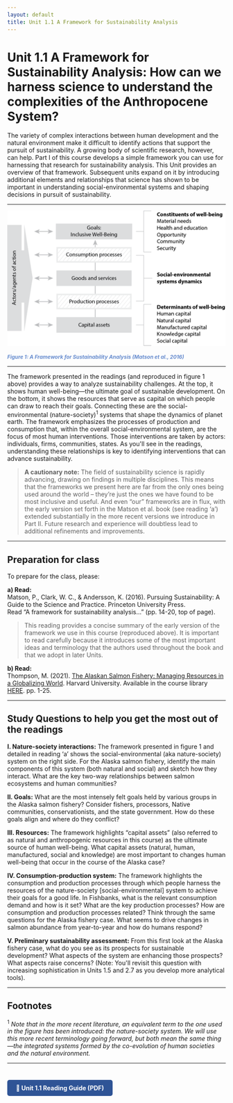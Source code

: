 ```yaml
---
layout: default
title: Unit 1.1 A Framework for Sustainability Analysis
---
```



# Unit 1.1 A Framework for Sustainability Analysis: How can we harness science to understand the complexities of the Anthropocene System?

The variety of complex interactions between human development and the natural environment make it difficult to identify actions that support the pursuit of sustainability. A growing body of scientific research, however, can help. Part I of this course develops a simple framework you can use for harnessing that research for sustainability analysis. This Unit provides an overview of that framework. Subsequent units expand on it by introducing additional elements and relationships that science has shown to be important in understanding social-environmental systems and shaping decisions in pursuit of sustainability.

---

![Matson et al. 2016 Sustainability Framework](/images/matson-2016.jpg)
<p style="font-size:0.85em; font-weight:bold; font-style:italic; color:#4472C4; opacity:0.8; margin-top:8px;">
Figure 1: A Framework for Sustainability Analysis (Matson et al., 2016)
</p>

---

The framework presented in the readings (and reproduced in figure 1 above) provides a way to analyze sustainability challenges. At the top, it shows human well-being—the ultimate goal of sustainable development. On the bottom, it shows the resources that serve as capital on which people can draw to reach their goals. Connecting these are the social-environmental (nature-society)<sup>1</sup> systems that shape the dynamics of planet earth. The framework emphasizes the processes of production and consumption that, within the overall social-environmental system, are the focus of most human interventions. Those interventions are taken by actors: individuals, firms, communities, states. As you'll see in the readings, understanding these relationships is key to identifying interventions that can advance sustainability.

> **A cautionary note:** The field of sustainability science is rapidly advancing, drawing on findings in multiple disciplines. This means that the frameworks we present here are far from the only ones being used around the world – they’re just the ones we have found to be most inclusive and useful. And even “our” frameworks are in flux, with the early version set forth in the Matson et al. book (see reading ‘a’) extended substantially in the more recent versions we introduce in Part II. Future research and experience will doubtless lead to additional refinements and improvements.

---

## Preparation for class

To prepare for the class, please:

**a) Read:**  
Matson, P., Clark, W. C., & Andersson, K. (2016). Pursuing Sustainability: A Guide to the Science and Practice. Princeton University Press.  
Read “A framework for sustainability analysis…” (pp. 14-20, top of page).  
> This reading provides a concise summary of the early version of the framework we use in this course (reproduced above). It is important to read carefully because it introduces some of the most important ideas and terminology that the authors used throughout the book and that we adopt in later Units.

**b) Read:**  
Thompson, M. (2021). [The Alaskan Salmon Fishery: Managing Resources in a Globalizing World](https://www.michaelathompson.net/work). Harvard University. Available in the course library [HERE](../course-library/teaching-cases/case-alaska.pdf). pp. 1-25.

---

## Study Questions to help you get the most out of the readings

**I. Nature-society interactions:** The framework presented in figure 1 and detailed in reading ‘a’ shows the social-environmental (aka nature-society) system on the right side. For the Alaska salmon fishery, identify the main components of this system (both natural and social) and sketch how they interact. What are the key two-way relationships between salmon ecosystems and human communities?

**II. Goals:** What are the most intensely felt goals held by various groups in the Alaska salmon fishery? Consider fishers, processors, Native communities, conservationists, and the state government. How do these goals align and where do they conflict?

**III. Resources:** The framework highlights “capital assets” (also referred to as natural and anthropogenic resources in this course) as the ultimate source of human well-being. What capital assets (natural, human, manufactured, social and knowledge) are most important to changes human well-being that occur in the course of the Alaska case?

**IV. Consumption-production system:** The framework highlights the consumption and production processes through which people harness the resources of the nature-society [social-environmental] system to achieve their goals for a good life. In Fishbanks, what is the relevant consumption demand and how is it set? What are the key production processes? How are consumption and production processes related? Think through the same questions for the Alaska fishery case. What seems to drive changes in salmon abundance from year-to-year and how do humans respond?

**V. Preliminary sustainability assessment:** From this first look at the Alaska fishery case, what do you see as its prospects for sustainable development? What aspects of the system are enhancing those prospects? What aspects raise concerns? (Note: You'll revisit this question with increasing sophistication in Units 1.5 and 2.7 as you develop more analytical tools).

---

## Footnotes

<sup>1</sup> *Note that in the more recent literature, an equivalent term to the one used in the figure has been introduced: the nature-society system. We will use this more recent terminology going forward, but both mean the same thing—the integrated systems formed by the co-evolution of human societies and the natural environment.*

---

<a href="../course-library/unit-guides/unit-1-1.pdf" target="_blank" style="display:inline-block; padding:10px 20px; background:#2F5496; color:white; border-radius:5px; text-decoration:none; font-weight:bold; margin-top:24px;">
📝 Unit 1.1 Reading Guide (PDF)
</a>